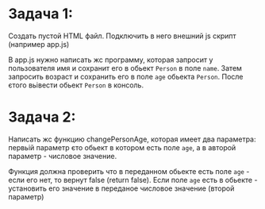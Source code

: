 # Задача 1:
Создать пустой HTML файл. Подключить в него внешний js скрипт (например app.js)

В app.js нужно написать жс программу, которая запросит у пользователя имя и сохранит его в обьект `Person` в поле `name`. Затем запросить возраст и сохранить его в поле `age` обьекта `Person`. После єтого вьівести обьект `Person` в консоль.




# Задача 2:
Написать жс функцию changePersonAge, которая имеет два параметра: первьій параметр єто обьект в котором есть поле  `age`, а в авторой параметр - числовое значение.

Функция должна проверить что в переданном обьекте есть поле `age` - если его нет, то вернут false (return false). Если поле `age` есть в обьекте - установить его значение в переданое числовое значение (второй параметр)